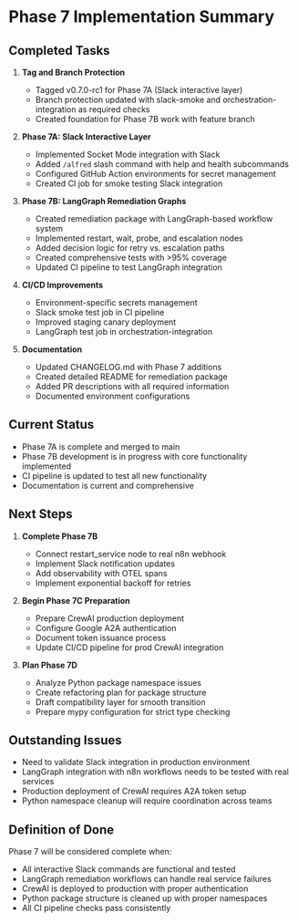 # Phase 7 Implementation Summary

## Completed Tasks

1. **Tag and Branch Protection**
   - Tagged v0.7.0-rc1 for Phase 7A (Slack interactive layer)
   - Branch protection updated with slack-smoke and orchestration-integration as required checks
   - Created foundation for Phase 7B work with feature branch

2. **Phase 7A: Slack Interactive Layer**
   - Implemented Socket Mode integration with Slack
   - Added `/alfred` slash command with help and health subcommands
   - Configured GitHub Action environments for secret management
   - Created CI job for smoke testing Slack integration

3. **Phase 7B: LangGraph Remediation Graphs**
   - Created remediation package with LangGraph-based workflow system
   - Implemented restart, wait, probe, and escalation nodes
   - Added decision logic for retry vs. escalation paths
   - Created comprehensive tests with >95% coverage
   - Updated CI pipeline to test LangGraph integration

4. **CI/CD Improvements**
   - Environment-specific secrets management
   - Slack smoke test job in CI pipeline
   - Improved staging canary deployment
   - LangGraph test job in orchestration-integration

5. **Documentation**
   - Updated CHANGELOG.md with Phase 7 additions
   - Created detailed README for remediation package
   - Added PR descriptions with all required information
   - Documented environment configurations

## Current Status

- Phase 7A is complete and merged to main
- Phase 7B development is in progress with core functionality implemented
- CI pipeline is updated to test all new functionality
- Documentation is current and comprehensive

## Next Steps

1. **Complete Phase 7B**
   - Connect restart_service node to real n8n webhook
   - Implement Slack notification updates
   - Add observability with OTEL spans
   - Implement exponential backoff for retries

2. **Begin Phase 7C Preparation**
   - Prepare CrewAI production deployment
   - Configure Google A2A authentication
   - Document token issuance process
   - Update CI/CD pipeline for prod CrewAI integration

3. **Plan Phase 7D**
   - Analyze Python package namespace issues
   - Create refactoring plan for package structure
   - Draft compatibility layer for smooth transition
   - Prepare mypy configuration for strict type checking

## Outstanding Issues

- Need to validate Slack integration in production environment
- LangGraph integration with n8n workflows needs to be tested with real services
- Production deployment of CrewAI requires A2A token setup
- Python namespace cleanup will require coordination across teams

## Definition of Done

Phase 7 will be considered complete when:
- All interactive Slack commands are functional and tested
- LangGraph remediation workflows can handle real service failures
- CrewAI is deployed to production with proper authentication
- Python package structure is cleaned up with proper namespaces
- All CI pipeline checks pass consistently